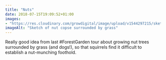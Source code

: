 ```yaml
---
title: "Nuts"
date: 2018-07-15T19:09:52+01:00
images: 
- "https://res.cloudinary.com/growdigital/image/upload/v1544297215/sketch-43224766342.jpg"
imageAlt: "Sketch of nut copse surrounded by grass"
---
```


Really good idea from last #ForestGarden tour about growing nut trees surrounded by grass (and dogs!), so that squirrels find it difficult to establish a nut-munching foothold. 
